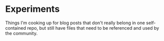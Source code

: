 # Experiments

Things I'm cooking up for blog posts that don't really belong in one self-contained repo, but still have files that need to be referenced and used by the community.
